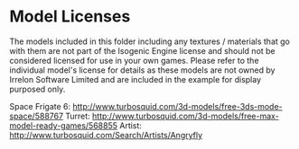 # Model Licenses

The models included in this folder including any textures / materials that go with them are not part of the Isogenic
Engine license and should not be considered licensed for use in your own games. Please refer to the individual model's
license for details as these models are not owned by Irrelon Software Limited and are included in the example for
display purposed only.

Space Frigate 6: http://www.turbosquid.com/3d-models/free-3ds-mode-space/588767
Turret: http://www.turbosquid.com/3d-models/free-max-model-ready-games/568855
Artist: http://www.turbosquid.com/Search/Artists/Angryfly
